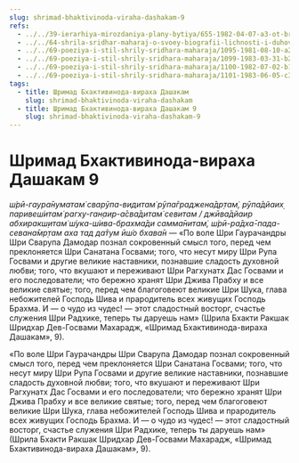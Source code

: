 ```yaml
---
slug: shrimad-bhaktivinoda-viraha-dashakam-9
refs:
  - ../../39-ierarhiya-mirozdaniya-plany-bytiya/655-1982-04-07-a3-ot-brahmana-k-radha-dasyam.md
  - ../../64-shrila-sridhar-maharaj-o-svoey-biografii-lichnosti-i-duhovnom-opyte/974-1982-07-02-a2-ruchi-pariksha-ispytanie-vkusa-uchenika.md
  - ../../69-poeziya-i-stil-shrily-sridhara-maharaja/1095-1981-08-10-a2-b1-shridhar-maharadzh-o-stile-svoej-propovedi-i-poezii.md
  - ../../69-poeziya-i-stil-shrily-sridhara-maharaja/1099-1983-03-31-b2-dar-mahaprabhu-v-poeme-bhaktivinoda-viraha-dashakam.md
  - ../../69-poeziya-i-stil-shrily-sridhara-maharaja/1100-1982-07-02-b1-obyasnenie-devyatogo-i-desyatogo-stihov-shrimad-bhaktivinoda-viraha-dashakam.md
  - ../../69-poeziya-i-stil-shrily-sridhara-maharaja/1101-1983-06-05-c3-obyasnenie-devyatogo-stiha-bhaktivinoda-viraha-dashakam-i-pesni-guru-parampara.md
tags:
  - title: Шримад Бхактивинода-вираха Дашакам
    slug: shrimad-bhaktivinoda-viraha-dashakam
  - title: Шримад Бхактивинода-вираха Дашакам 9
    slug: shrimad-bhaktivinoda-viraha-dashakam-9
---
```


# Шримад Бхактивинода-вираха Дашакам 9

*ш́рӣ-гаура̄нуматам̇ сварӯпа-видитам̇ рӯпа̄граджена̄др̣там̇, рӯпа̄дйаих̣ паривеш́итам̇ рагху-ган̣аир-а̄сва̄дитам̇ севитам / джӣва̄дйаир абхиракш̣итам̇ ш́ука-ш́ива-брахма̄ди самма̄нитам̇, ш́рӣ-ра̄дха̄-пада-севана̄мр̣там аха тад да̄тум ӣш́о бхава̄н* — «По воле Шри Гаурачандры Шри Сварупа Дамодар познал сокровенный смысл того, перед чем преклоняется Шри Санатана Госвами; того, что несут миру Шри Рупа Госвами и другие великие наставники, познавшие сладость духовной любви; того, что вкушают и переживают Шри Рагхунатх Дас Госвами и его последователи; что бережно хранят Шри Джива Прабху и все великие святые; того, перед чем благоговеют великие Шри Шука, глава небожителей Господь Шива и прародитель всех живущих Господь Брахма. И — о чудо из чудес! — этот сладостный восторг, счастье служения Шри Радхике, теперь ты даруешь нам» (Шрила Бхакти Ракшак Шридхар Дев-Госвами Махарадж, «Шримад Бхактивинода-вираха Дашакам», 9).


«По воле Шри Гаурачандры Шри Сварупа Дамодар познал сокровенный смысл того, перед чем преклоняется Шри Санатана Госвами; того, что несут миру Шри Рупа Госвами и другие великие наставники, познавшие сладость духовной любви; того, что вкушают и переживают Шри Рагхунатх Дас Госвами и его последователи; что бережно хранят Шри Джива Прабху и все великие святые; того, перед чем благоговеют великие Шри Шука, глава небожителей Господь Шива и прародитель всех живущих Господь Брахма. И — о чудо из чудес! — этот сладостный восторг, счастье служения Шри Радхике, теперь ты даруешь нам» (Шрила Бхакти Ракшак Шридхар Дев-Госвами Махарадж, «Шримад Бхактивинода-вираха Дашакам», 9).

